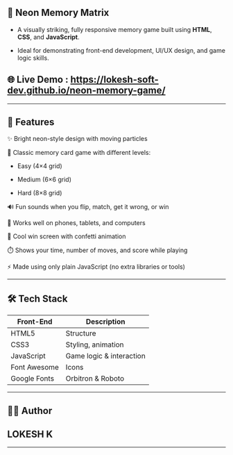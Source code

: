## 🚀 Neon Memory Matrix

- A visually striking, fully responsive memory game built using **HTML**, **CSS**, and **JavaScript**.

- Ideal for demonstrating front-end development, UI/UX design, and game logic skills.

## 🌐 Live Demo : https://lokesh-soft-dev.github.io/neon-memory-game/

---

## 🧠 Features

✨ Bright neon-style design with moving particles

🧩 Classic memory card game with different levels:

  - Easy (4×4 grid)

  - Medium (6×6 grid)

  - Hard (8×8 grid)

🔊 Fun sounds when you flip, match, get it wrong, or win

📱 Works well on phones, tablets, and computers

🎉 Cool win screen with confetti animation

⏱️ Shows your time, number of moves, and score while playing

⚡ Made using only plain JavaScript (no extra libraries or tools)

---

## 🛠 Tech Stack

| Front-End | Description            |
|-----------|------------------------|
| HTML5     | Structure              |
| CSS3      | Styling, animation     |
| JavaScript | Game logic & interaction |
| Font Awesome | Icons               |
| Google Fonts | Orbitron & Roboto   |

---

## 👨‍💻 Author

## LOKESH K

---
